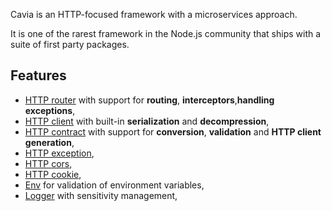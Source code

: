Cavia is an HTTP-focused framework with a microservices approach.

It is one of the rarest framework in the Node.js community that ships with a suite of first party packages.

## Features

* [HTTP router](https://github.com/caviajs/http-router) with support for **routing**, **interceptors**,**handling exceptions**,
* [HTTP client](https://github.com/caviajs/http-client) with built-in **serialization** and **decompression**,
* [HTTP contract](https://github.com/caviajs/http-contract) with support for **conversion**, **validation** and **HTTP client generation**,
* [HTTP exception](https://github.com/caviajs/http-exception),
* [HTTP cors](https://github.com/caviajs/http-cors),
* [HTTP cookie](https://github.com/caviajs/http-cookie),
* [Env](https://github.com/caviajs/env) for validation of environment variables,
* [Logger](https://github.com/caviajs/logger) with sensitivity management,
